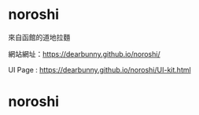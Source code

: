 # noroshi
來自函館的道地拉麵

網站網址：https://dearbunny.github.io/noroshi/

UI Page : https://dearbunny.github.io/noroshi/UI-kit.html
# noroshi